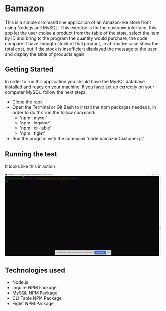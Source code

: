 # Bamazon
This is a simple command line application of an Amazon-like store front using Node.js and MySQL. This exercise is for the customer interface, this app let the user choise a product from the table of the store, select the item by ID and bring to the program the quantity would purchase, the code compare if have enougth stock of that product, in afirmative case show the total cost, but if the stock is insufficient displayed the message to the user and display the table of products again.

## Getting Started
In order to run this application you should have the MySQL database installed and ready on your machine. If you have set up correctly on your computer MySQL, follow the next steps:
- Clone the repo
- Open the Terminal or Git Bash to install the npm packages neededs, in order to do this run the follow command:
    - 'npm i mysql'
    - 'npm i inquirer'
    - 'npm i cli-table'
    - 'npm i figlet'
- Run the program with the command 'node bamazonCustomer.js'

## Running the test
It looks like this in action

![](Bamazon.gif)

## Technologies used
- Node.js
- Inquire NPM Package
- MySQL NPM Package
- CLI Table NPM Package
- Figlet NPM Package

